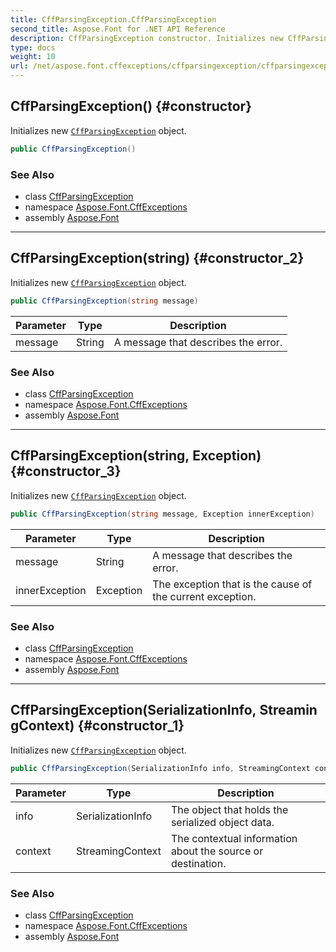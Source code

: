 ```yaml
---
title: CffParsingException.CffParsingException
second_title: Aspose.Font for .NET API Reference
description: CffParsingException constructor. Initializes new CffParsingException object
type: docs
weight: 10
url: /net/aspose.font.cffexceptions/cffparsingexception/cffparsingexception/
---
```

## CffParsingException() {#constructor}

Initializes new [`CffParsingException`](../) object.

```csharp
public CffParsingException()
```

### See Also

* class [CffParsingException](../)
* namespace [Aspose.Font.CffExceptions](../../cffparsingexception/)
* assembly [Aspose.Font](../../../)

---

## CffParsingException(string) {#constructor_2}

Initializes new [`CffParsingException`](../) object.

```csharp
public CffParsingException(string message)
```

| Parameter | Type | Description |
| --- | --- | --- |
| message | String | A message that describes the error. |

### See Also

* class [CffParsingException](../)
* namespace [Aspose.Font.CffExceptions](../../cffparsingexception/)
* assembly [Aspose.Font](../../../)

---

## CffParsingException(string, Exception) {#constructor_3}

Initializes new [`CffParsingException`](../) object.

```csharp
public CffParsingException(string message, Exception innerException)
```

| Parameter | Type | Description |
| --- | --- | --- |
| message | String | A message that describes the error. |
| innerException | Exception | The exception that is the cause of the current exception. |

### See Also

* class [CffParsingException](../)
* namespace [Aspose.Font.CffExceptions](../../cffparsingexception/)
* assembly [Aspose.Font](../../../)

---

## CffParsingException(SerializationInfo, StreamingContext) {#constructor_1}

Initializes new [`CffParsingException`](../) object.

```csharp
public CffParsingException(SerializationInfo info, StreamingContext context)
```

| Parameter | Type | Description |
| --- | --- | --- |
| info | SerializationInfo | The object that holds the serialized object data. |
| context | StreamingContext | The contextual information about the source or destination. |

### See Also

* class [CffParsingException](../)
* namespace [Aspose.Font.CffExceptions](../../cffparsingexception/)
* assembly [Aspose.Font](../../../)


